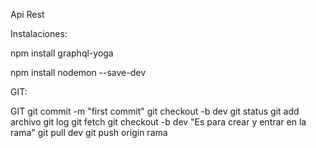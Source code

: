 Api Rest

Instalaciones:

npm install graphql-yoga

npm install nodemon --save-dev

GIT:

GIT
git commit -m "first commit"
git checkout -b dev
git status
git add archivo
git log
git fetch
git checkout -b dev "Es para crear y entrar en la rama"
git pull dev
git push origin rama

